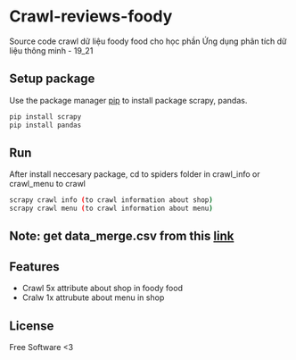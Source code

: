 # Crawl-reviews-foody
Source code crawl dữ liệu foody food cho học phần Ứng dụng phân tích dữ liệu thông minh - 19_21


## Setup package 
Use the package manager [pip](https://pip.pypa.io/en/stable/) to install package scrapy, pandas.

```bash
pip install scrapy
pip install pandas
```

## Run
After install neccesary package, cd to spiders folder in crawl_info or crawl_menu to crawl
```bash
scrapy crawl info (to crawl information about shop)
scrapy crawl menu (to crawl information about menu)
```
## Note: get data_merge.csv from this [link](https://drive.google.com/drive/folders/1Mq4WZxsjxWxAfFDm83nCudfiAZHLvo07)


## Features
- Crawl 5x attribute about shop in foody food
- Cralw 1x attrubute about menu in shop 


## License
Free Software <3
